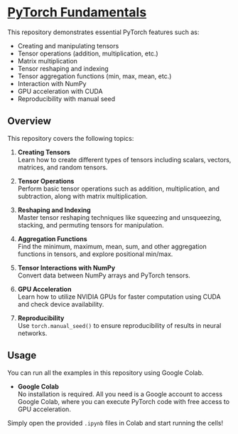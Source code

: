 # [PyTorch Fundamentals](Your-Repository-Link-Here)

This repository demonstrates essential PyTorch features such as:

- Creating and manipulating tensors
- Tensor operations (addition, multiplication, etc.)
- Matrix multiplication
- Tensor reshaping and indexing
- Tensor aggregation functions (min, max, mean, etc.)
- Interaction with NumPy
- GPU acceleration with CUDA
- Reproducibility with manual seed

## Overview

This repository covers the following topics:

1. **Creating Tensors**  
   Learn how to create different types of tensors including scalars, vectors, matrices, and random tensors.

2. **Tensor Operations**  
   Perform basic tensor operations such as addition, multiplication, and subtraction, along with matrix multiplication.

3. **Reshaping and Indexing**  
   Master tensor reshaping techniques like squeezing and unsqueezing, stacking, and permuting tensors for manipulation.

4. **Aggregation Functions**  
   Find the minimum, maximum, mean, sum, and other aggregation functions in tensors, and explore positional min/max.

5. **Tensor Interactions with NumPy**  
   Convert data between NumPy arrays and PyTorch tensors.

6. **GPU Acceleration**  
   Learn how to utilize NVIDIA GPUs for faster computation using CUDA and check device availability.

7. **Reproducibility**  
   Use `torch.manual_seed()` to ensure reproducibility of results in neural networks.

## Usage

You can run all the examples in this repository using Google Colab.

- **Google Colab**  
  No installation is required. All you need is a Google account to access Google Colab, where you can execute PyTorch code with free access to GPU acceleration.

Simply open the provided `.ipynb` files in Colab and start running the cells!
